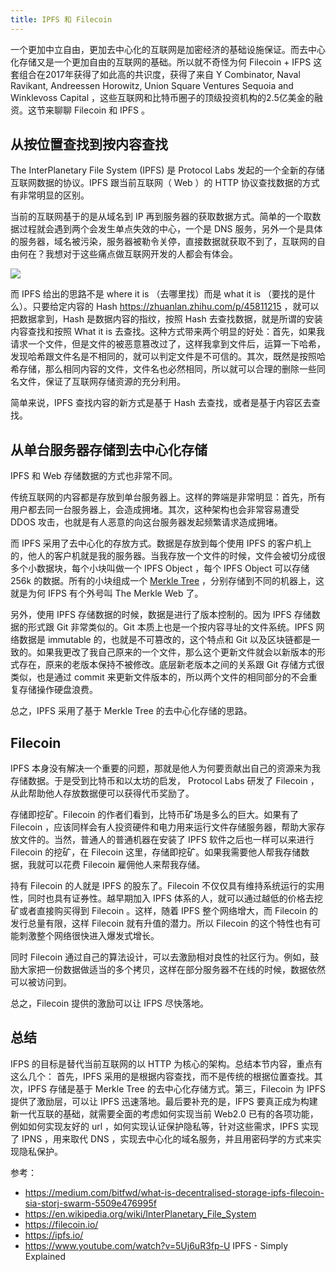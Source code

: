 ```yaml
---
title: IPFS 和 Filecoin
---
```


一个更加中立自由，更加去中心化的互联网是加密经济的基础设施保证。而去中心化存储又是一个更加自由的互联网的基础。所以就不奇怪为何 Filecoin + IFPS 这套组合在2017年获得了如此高的共识度，获得了来自 Y Combinator, Naval Ravikant, Andreessen Horowitz, Union Square Ventures Sequoia and Winklevoss Capital ，这些互联网和比特币圈子的顶级投资机构的2.5亿美金的融资。这节来聊聊 Filecoin 和 IPFS 。

## 从按位置查找到按内容查找

The InterPlanetary File System (IPFS) 是 Protocol Labs 发起的一个全新的存储互联网数据的协议。IPFS 跟当前互联网（ Web ）的 HTTP 协议查找数据的方式有非常明显的区别。

当前的互联网基于的是从域名到 IP 再到服务器的获取数据方式。简单的一个取数据过程就会遇到两个会发生单点失效的中心，一个是 DNS 服务，另外一个是具体的服务器，域名被污染，服务器被勒令关停，直接数据就获取不到了，互联网的自由何在？我想对于这些痛点做互联网开发的人都会有体会。

![](https://img.haoqicat.com/2018121701.jpg)

而 IPFS 给出的思路不是 where it is （去哪里找）而是 what it is （要找的是什么）。只要给定内容的 Hash https://zhuanlan.zhihu.com/p/45811215 ，就可以把数据拿到，Hash 是数据内容的指纹，按照 Hash 去查找数据，就是所谓的安装内容查找和按照 What it is 去查找。这种方式带来两个明显的好处：首先，如果我请求一个文件，但是文件的被恶意篡改过了，这样我拿到文件后，运算一下哈希，发现哈希跟文件名是不相同的，就可以判定文件是不可信的。其次，既然是按照哈希存储，那么相同内容的文件，文件名也必然相同，所以就可以合理的删除一些同名文件，保证了互联网存储资源的充分利用。

简单来说，IPFS 查找内容的新方式是基于 Hash 去查找，或者是基于内容区去查找。

## 从单台服务器存储到去中心化存储

IPFS 和 Web 存储数据的方式也非常不同。

传统互联网的内容都是存放到单台服务器上。这样的弊端是非常明显：首先，所有用户都去同一台服务器上，会造成拥堵。其次，这种架构也会非常容易遭受 DDOS 攻击，也就是有人恶意的向这台服务器发起频繁请求造成拥堵。

而 IPFS 采用了去中心化的存放方式。数据是存放到每个使用 IPFS 的客户机上的，他人的客户机就是我的服务器。当我存放一个文件的时候，文件会被切分成很多个小数据块，每个小块叫做一个 IPFS Object ，每个 IPFS Object 可以存储256k 的数据。所有的小块组成一个 [Merkle Tree](./merkle) ，分别存储到不同的机器上，这就是为何 IFPS 有个外号叫 The Merkle Web 了。

另外，使用 IPFS 存储数据的时候，数据是进行了版本控制的。因为 IPFS 存储数据的形式跟 Git 非常类似的。Git 本质上也是一个按内容寻址的文件系统。IPFS 网络数据是 immutable 的，也就是不可篡改的，这个特点和 Git 以及区块链都是一致的。如果我更改了我自己原来的一个文件，那么这个更新文件就会以新版本的形式存在，原来的老版本保持不被修改。底层新老版本之间的关系跟 Git 存储方式很类似，也是通过 commit 来更新文件版本的，所以两个文件的相同部分的不会重复存储操作硬盘浪费。

总之，IPFS 采用了基于 Merkle Tree 的去中心化存储的思路。

## Filecoin

IPFS 本身没有解决一个重要的问题，那就是他人为何要贡献出自己的资源来为我存储数据。于是受到比特币和以太坊的启发， Protocol Labs 研发了 Filecoin ，从此帮助他人存放数据便可以获得代币奖励了。

存储即挖矿。Filecoin 的作者们看到，比特币矿场是多么的巨大。如果有了 Filecoin ，应该同样会有人投资硬件和电力用来运行文件存储服务器，帮助大家存放文件的。当然，普通人的普通机器在安装了 IPFS 软件之后也一样可以来进行 Filecoin 的挖矿，在 Filecoin 这里，存储即挖矿。如果我需要他人帮我存储数据，我就可以花费 Filecoin 雇佣他人来帮我存储。

持有 Filecoin 的人就是 IPFS 的股东了。Filecoin 不仅仅具有维持系统运行的实用性，同时也具有证券性。越早期加入 IPFS 体系的人，就可以通过越低的价格去挖矿或者直接购买得到 Filecoin 。这样，随着 IPFS 整个网络增大，而 Filecoin 的发行总量有限，这样 Filecoin 就有升值的潜力。所以 Filecoin 的这个特性也有可能刺激整个网络很快进入爆发式增长。

同时 Filecoin 通过自己的算法设计，可以去激励相对良性的社区行为。例如，鼓励大家把一份数据做适当的多个拷贝，这样在部分服务器不在线的时候，数据依然可以被访问到。

总之，Filecoin 提供的激励可以让 IFPS 尽快落地。

## 总结

IFPS 的目标是替代当前互联网的以 HTTP 为核心的架构。总结本节内容，重点有这么几个： 首先，IPFS 采用的是根据内容查找，而不是传统的根据位置查找。其次，IPFS 存储是基于 Merkle Tree 的去中心化存储方式。第三，Filecoin 为 IPFS 提供了激励层，可以让 IPFS 迅速落地。最后要补充的是，IFPS 要真正成为构建新一代互联的基础，就需要全面的考虑如何实现当前 Web2.0 已有的各项功能，例如如何实现友好的 url ，如何实现认证保护隐私等，针对这些需求，IPFS 实现了 IPNS ，用来取代 DNS ，实现去中心化的域名服务，并且用密码学的方式来实现隐私保护。



参考：

- https://medium.com/bitfwd/what-is-decentralised-storage-ipfs-filecoin-sia-storj-swarm-5509e476995f
- https://en.wikipedia.org/wiki/InterPlanetary_File_System
- https://filecoin.io/
- https://ipfs.io/
- https://www.youtube.com/watch?v=5Uj6uR3fp-U IPFS - Simply Explained

